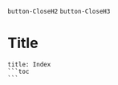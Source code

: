 
`button-CloseH2` `button-CloseH3`
# Title
````ad-info
title: Index
```toc
```
````

````ad-abstract

````
